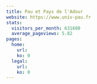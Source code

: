 ```yaml
---
title: Pau et Pays de l'Adour
website: https://www.univ-pau.fr
stats:
  visitors_per_month: 631600
  average_pageviews: 5.82
pages:
  home: 
    url: 
    ko: 0
  legal: 
    url: 
    ko: 0
---
```

